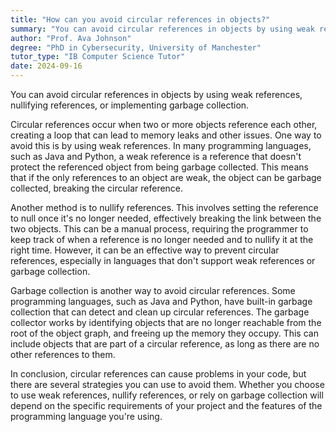 ```yaml
---
title: "How can you avoid circular references in objects?"
summary: "You can avoid circular references in objects by using weak references, nullifying references, or implementing garbage collection."
author: "Prof. Ava Johnson"
degree: "PhD in Cybersecurity, University of Manchester"
tutor_type: "IB Computer Science Tutor"
date: 2024-09-16
---
```


You can avoid circular references in objects by using weak references, nullifying references, or implementing garbage collection.

Circular references occur when two or more objects reference each other, creating a loop that can lead to memory leaks and other issues. One way to avoid this is by using weak references. In many programming languages, such as Java and Python, a weak reference is a reference that doesn't protect the referenced object from being garbage collected. This means that if the only references to an object are weak, the object can be garbage collected, breaking the circular reference.

Another method is to nullify references. This involves setting the reference to null once it's no longer needed, effectively breaking the link between the two objects. This can be a manual process, requiring the programmer to keep track of when a reference is no longer needed and to nullify it at the right time. However, it can be an effective way to prevent circular references, especially in languages that don't support weak references or garbage collection.

Garbage collection is another way to avoid circular references. Some programming languages, such as Java and Python, have built-in garbage collection that can detect and clean up circular references. The garbage collector works by identifying objects that are no longer reachable from the root of the object graph, and freeing up the memory they occupy. This can include objects that are part of a circular reference, as long as there are no other references to them.

In conclusion, circular references can cause problems in your code, but there are several strategies you can use to avoid them. Whether you choose to use weak references, nullify references, or rely on garbage collection will depend on the specific requirements of your project and the features of the programming language you're using.
    